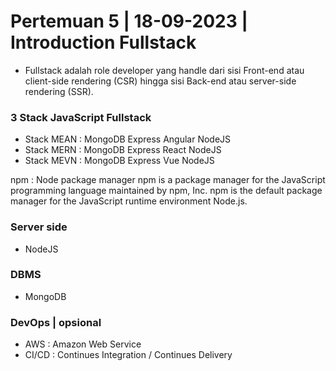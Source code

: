 # Pertemuan 5 | 18-09-2023 | Introduction Fullstack

- Fullstack adalah role developer yang handle dari sisi Front-end atau client-side rendering (CSR) hingga sisi Back-end atau server-side rendering (SSR).

### 3 Stack JavaScript Fullstack

- Stack MEAN : MongoDB Express Angular NodeJS
- Stack MERN : MongoDB Express React NodeJS
- Stack MEVN : MongoDB Express Vue NodeJS

npm : Node package manager
npm is a package manager for the JavaScript programming language maintained by npm, Inc. npm is the default package manager for the JavaScript runtime environment Node.js.

### Server side

- NodeJS

### DBMS

- MongoDB

### DevOps | opsional

- AWS : Amazon Web Service
- CI/CD : Continues Integration / Continues Delivery

